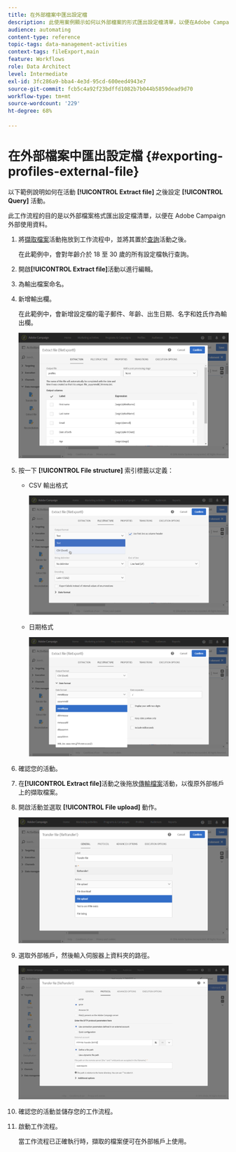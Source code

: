 ```yaml
---
title: 在外部檔案中匯出設定檔
description: 此使用案例顯示如何以外部檔案的形式匯出設定檔清單，以便在Adobe Campaign外部使用資料。
audience: automating
content-type: reference
topic-tags: data-management-activities
context-tags: fileExport,main
feature: Workflows
role: Data Architect
level: Intermediate
exl-id: 3fc286a9-bba4-4e3d-95cd-600eed4943e7
source-git-commit: fcb5c4a92f23bdffd1082b7b044b5859dead9d70
workflow-type: tm+mt
source-wordcount: '229'
ht-degree: 68%

---
```


# 在外部檔案中匯出設定檔 {#exporting-profiles-external-file}

以下範例說明如何在活動 **[!UICONTROL Extract file]** 之後設定 **[!UICONTROL Query]** 活動。

此工作流程的目的是以外部檔案格式匯出設定檔清單，以便在 Adobe Campaign 外部使用資料。

1. 將[擷取檔案](../../automating/using/extract-file.md)活動拖放到工作流程中，並將其置於[查詢](../../automating/using/query.md)活動之後。

   在此範例中，會對年齡介於 18 至 30 歲的所有設定檔執行查詢。

1. 開啟&#x200B;**[!UICONTROL Extract file]**&#x200B;活動以進行編輯。
1. 為輸出檔案命名。
1. 新增輸出欄。

   在此範例中，會新增設定檔的電子郵件、年齡、出生日期、名字和姓氏作為輸出欄。

   ![](assets/wkf_data_export6.png)

1. 按一下 **[!UICONTROL File structure]** 索引標籤以定義：

   * CSV 輸出格式

     ![](assets/wkf_data_export7.png)

   * 日期格式

     ![](assets/wkf_data_export9.png)

1. 確認您的活動。
1. 在&#x200B;**[!UICONTROL Extract file]**&#x200B;活動之後拖放[傳輸檔案](../../automating/using/transfer-file.md)活動，以復原外部帳戶上的擷取檔案。
1. 開啟活動並選取 **[!UICONTROL File upload]** 動作。

   ![](assets/wkf_data_export11.png)

1. 選取外部帳戶，然後輸入伺服器上資料夾的路徑。

   ![](assets/wkf_data_export12.png)

1. 確認您的活動並儲存您的工作流程。
1. 啟動工作流程。

   當工作流程已正確執行時，擷取的檔案便可在外部帳戶上使用。
